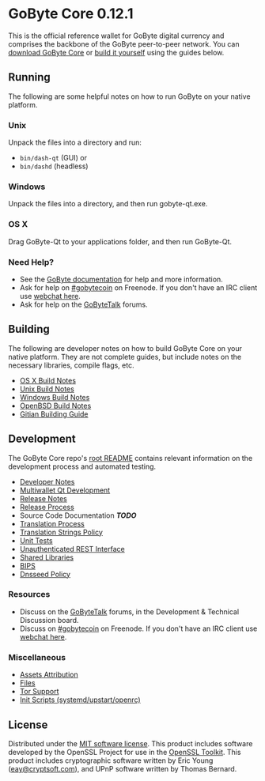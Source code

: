 GoByte Core 0.12.1
=====================

This is the official reference wallet for GoByte digital currency and comprises the backbone of the GoByte peer-to-peer network. You can [download GoByte Core](https://www.gobyte.org/downloads/) or [build it yourself](#building) using the guides below.

Running
---------------------
The following are some helpful notes on how to run GoByte on your native platform.

### Unix

Unpack the files into a directory and run:

- `bin/dash-qt` (GUI) or
- `bin/dashd` (headless)

### Windows

Unpack the files into a directory, and then run gobyte-qt.exe.

### OS X

Drag GoByte-Qt to your applications folder, and then run GoByte-Qt.

### Need Help?

* See the [GoByte documentation](https://gobytecoin.atlassian.net/wiki/display/DOC)
for help and more information.
* Ask for help on [#gobytecoin](http://webchat.freenode.net?channels=gobytecoin) on Freenode. If you don't have an IRC client use [webchat here](http://webchat.freenode.net?channels=gobytecoin).
* Ask for help on the [GoByteTalk](https://gobytetalk.org/) forums.

Building
---------------------
The following are developer notes on how to build GoByte Core on your native platform. They are not complete guides, but include notes on the necessary libraries, compile flags, etc.

- [OS X Build Notes](build-osx.md)
- [Unix Build Notes](build-unix.md)
- [Windows Build Notes](build-windows.md)
- [OpenBSD Build Notes](build-openbsd.md)
- [Gitian Building Guide](gitian-building.md)

Development
---------------------
The GoByte Core repo's [root README](/README.md) contains relevant information on the development process and automated testing.

- [Developer Notes](developer-notes.md)
- [Multiwallet Qt Development](multiwallet-qt.md)
- [Release Notes](release-notes.md)
- [Release Process](release-process.md)
- Source Code Documentation ***TODO***
- [Translation Process](translation_process.md)
- [Translation Strings Policy](translation_strings_policy.md)
- [Unit Tests](unit-tests.md)
- [Unauthenticated REST Interface](REST-interface.md)
- [Shared Libraries](shared-libraries.md)
- [BIPS](bips.md)
- [Dnsseed Policy](dnsseed-policy.md)

### Resources
* Discuss on the [GoByteTalk](https://gobytetalk.org/) forums, in the Development & Technical Discussion board.
* Discuss on [#gobytecoin](http://webchat.freenode.net/?channels=gobytecoin) on Freenode. If you don't have an IRC client use [webchat here](http://webchat.freenode.net/?channels=gobytecoin).

### Miscellaneous
- [Assets Attribution](assets-attribution.md)
- [Files](files.md)
- [Tor Support](tor.md)
- [Init Scripts (systemd/upstart/openrc)](init.md)

License
---------------------
Distributed under the [MIT software license](http://www.opensource.org/licenses/mit-license.php).
This product includes software developed by the OpenSSL Project for use in the [OpenSSL Toolkit](https://www.openssl.org/). This product includes
cryptographic software written by Eric Young ([eay@cryptsoft.com](mailto:eay@cryptsoft.com)), and UPnP software written by Thomas Bernard.
